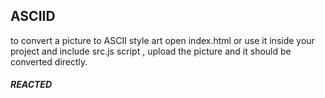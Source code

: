 ## ASCIID

to convert a picture to ASCII style art open index.html or use it inside your project and include src.js script , upload the picture and it should be converted directly.

##### REACTED

